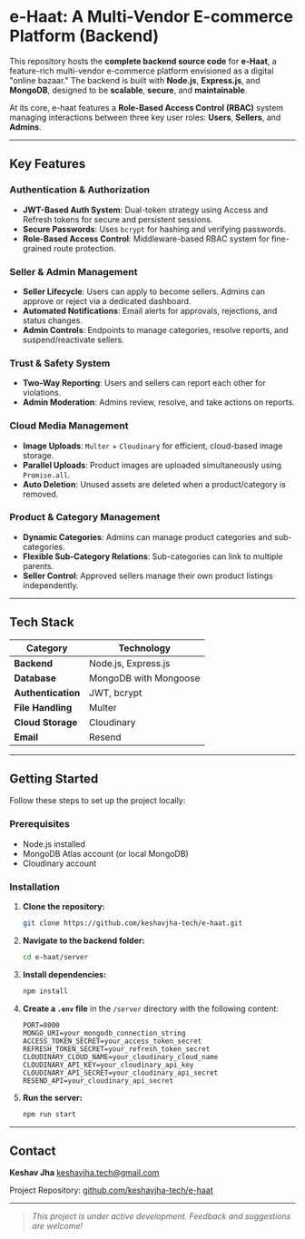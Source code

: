 #  e-Haat: A Multi-Vendor E-commerce Platform (Backend)

This repository hosts the **complete backend source code** for **e-Haat**, a feature-rich multi-vendor e-commerce platform envisioned as a digital "online bazaar." The backend is built with **Node.js**, **Express.js**, and **MongoDB**, designed to be **scalable**, **secure**, and **maintainable**.

At its core, e-haat features a **Role-Based Access Control (RBAC)** system managing interactions between three key user roles: **Users**, **Sellers**, and **Admins**.

---

##  Key Features

###  Authentication & Authorization

* **JWT-Based Auth System**: Dual-token strategy using Access and Refresh tokens for secure and persistent sessions.
* **Secure Passwords**: Uses `bcrypt` for hashing and verifying passwords.
* **Role-Based Access Control**: Middleware-based RBAC system for fine-grained route protection.

###  Seller & Admin Management

* **Seller Lifecycle**: Users can apply to become sellers. Admins can approve or reject via a dedicated dashboard.
* **Automated Notifications**: Email alerts for approvals, rejections, and status changes.
* **Admin Controls**: Endpoints to manage categories, resolve reports, and suspend/reactivate sellers.

###  Trust & Safety System

* **Two-Way Reporting**: Users and sellers can report each other for violations.
* **Admin Moderation**: Admins review, resolve, and take actions on reports.

###  Cloud Media Management

* **Image Uploads**: `Multer` + `Cloudinary` for efficient, cloud-based image storage.
* **Parallel Uploads**: Product images are uploaded simultaneously using `Promise.all`.
* **Auto Deletion**: Unused assets are deleted when a product/category is removed.

###  Product & Category Management

* **Dynamic Categories**: Admins can manage product categories and sub-categories.
* **Flexible Sub-Category Relations**: Sub-categories can link to multiple parents.
* **Seller Control**: Approved sellers manage their own product listings independently.

---

##  Tech Stack

| Category           | Technology                      |
| ------------------ | ------------------------------- |
| **Backend**        | Node.js, Express.js             |
| **Database**       | MongoDB with Mongoose           |
| **Authentication** | JWT, bcrypt                     |
| **File Handling**  | Multer                          |
| **Cloud Storage**  | Cloudinary                      |
| **Email**          | Resend                          |

---

##  Getting Started

Follow these steps to set up the project locally:

###  Prerequisites

* Node.js installed
* MongoDB Atlas account (or local MongoDB)
* Cloudinary account

###  Installation

1. **Clone the repository:**

   ```bash
   git clone https://github.com/keshavjha-tech/e-haat.git
   ```

2. **Navigate to the backend folder:**

   ```bash
   cd e-haat/server
   ```

3. **Install dependencies:**

   ```bash
   npm install
   ```

4. **Create a `.env` file** in the `/server` directory with the following content:

   ```env
   PORT=8000
   MONGO_URI=your_mongodb_connection_string
   ACCESS_TOKEN_SECRET=your_access_token_secret
   REFRESH_TOKEN_SECRET=your_refresh_token_secret
   CLOUDINARY_CLOUD_NAME=your_cloudinary_cloud_name
   CLOUDINARY_API_KEY=your_cloudinary_api_key
   CLOUDINARY_API_SECRET=your_cloudinary_api_secret
   RESEND_API=your_cloudinary_api_secret
   ```

5. **Run the server:**

   ```bash
   npm run start
   ```

---

##  Contact

**Keshav Jha**
 [keshavjha.tech@gmail.com](mailto:keshavjha.tech@gmail.com)

 Project Repository: [github.com/keshavjha-tech/e-haat](https://github.com/keshavjha-tech/e-haat)

---

>  *This project is under active development. Feedback and suggestions are welcome!*

